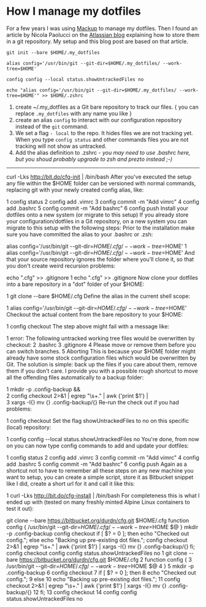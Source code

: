 # How I manage my dotfiles

  For a few years I was using [Mackup](https://github.com/lra/mackup/tree/master/doc#get-official-support-for-an-application) to manage my dotfiles. Then I found an article by Nicola Paolucci on the [Atlassian blog](https://developer.atlassian.com/blog/2016/02/best-way-to-store-dotfiles-git-bare-repo/) explaining how to store them in a git repository. My setup and this blog post are based on that article.

```
git init --bare $HOME/.my_dotfiles

alias config='/usr/bin/git --git-dir=$HOME/.my_dotfiles/ --work-tree=$HOME'

config config --local status.showUntrackedFiles no

echo "alias config='/usr/bin/git --git-dir=$HOME/.my_dotfiles/ --work-tree=$HOME'" >> $HOME/.zshrc
```

1. create ~/.my_dotfiles as a Git bare repository to track our files.  { you can replace `.my_dotfiles` with any name you like }
2. create an alias `config` to interact with our configuration repository instead of the `git` command.
3. We set a flag `- local` to the repo. It  hides files we are not tracking yet. When you type `config status` and other commands files you are not tracking will not show as untracked.
4. Add the alias definition to .zshrc  - *you may need to use .bashrc here, but you shoud probably upgrade to zsh and prezto instead ;-)*

-----


curl -Lks http://bit.do/cfg-init | /bin/bash
After you've executed the setup any file within the $HOME folder can be versioned with normal commands, replacing git with your newly created config alias, like:

1
config status
2
config add .vimrc
3
config commit -m "Add vimrc"
4
config add .bashrc
5
config commit -m "Add bashrc"
6
config push
Install your dotfiles onto a new system (or migrate to this setup)
If you already store your configuration/dotfiles in a Git repository, on a new system you can migrate to this setup with the following steps:
Prior to the installation make sure you have committed the alias to your .bashrc or .zsh:

alias config='/usr/bin/git --git-dir=$HOME/.cfg/ --work-tree=$HOME'
1
alias config='/usr/bin/git --git-dir=$HOME/.cfg/ --work-tree=$HOME'
And that your source repository ignores the folder where you'll clone it, so that you don't create weird recursion problems:

echo ".cfg" >> .gitignore
1
echo ".cfg" >> .gitignore
Now clone your dotfiles into a bare repository in a "dot" folder of your $HOME:

1
git clone --bare <git-repo-url> $HOME/.cfg
Define the alias in the current shell scope:

1
alias config='/usr/bin/git --git-dir=$HOME/.cfg/ --work-tree=$HOME'
Checkout the actual content from the bare repository to your $HOME:

1
config checkout
The step above might fail with a message like:

1
error: The following untracked working tree files would be overwritten by checkout:
2
    .bashrc
3
    .gitignore
4
Please move or remove them before you can switch branches.
5
Aborting
This is because your $HOME folder might already have some stock configuration files which would be overwritten by Git. The solution is simple: back up the files if you care about them, remove them if you don't care. I provide you with a possible rough shortcut to move all the offending files automatically to a backup folder:

1
mkdir -p .config-backup && \
2
config checkout 2>&1 | egrep "\s+\." | awk {'print $1'} | \
3
xargs -I{} mv {} .config-backup/{}
Re-run the check out if you had problems:

1
config checkout
Set the flag showUntrackedFiles to no on this specific (local) repository:

1
config config --local status.showUntrackedFiles no
You're done, from now on you can now type config commands to add and update your dotfiles:

1
config status
2
config add .vimrc
3
config commit -m "Add vimrc"
4
config add .bashrc
5
config commit -m "Add bashrc"
6
config push
Again as a shortcut not to have to remember all these steps on any new machine you want to setup, you can create a simple script, store it as Bitbucket snippet like I did, create a short url for it and call it like this:

1
curl -Lks http://bit.do/cfg-install | /bin/bash
For completeness this is what I ended up with (tested on many freshly minted Alpine Linux containers to test it out):

git clone --bare https://bitbucket.org/durdn/cfg.git $HOME/.cfg
function config {
   /usr/bin/git --git-dir=$HOME/.cfg/ --work-tree=$HOME $@
}
mkdir -p .config-backup
config checkout
if [ $? = 0 ]; then
  echo "Checked out config.";
  else
    echo "Backing up pre-existing dot files.";
    config checkout 2>&1 | egrep "\s+\." | awk {'print $1'} | xargs -I{} mv {} .config-backup/{}
fi;
config checkout
config config status.showUntrackedFiles no
1 git clone --bare https://bitbucket.org/durdn/cfg.git $HOME/.cfg
2 function config {
3
   /usr/bin/git --git-dir=$HOME/.cfg/ --work-tree=$HOME $@
4
}
5
mkdir -p .config-backup
6
config checkout
7
if [ $? = 0 ]; then
8
  echo "Checked out config.";
9
  else
10
    echo "Backing up pre-existing dot files.";
11
    config checkout 2>&1 | egrep "\s+\." | awk {'print $1'} | xargs -I{} mv {} .config-backup/{}
12
fi;
13
config checkout
14
config config status.showUntrackedFiles no